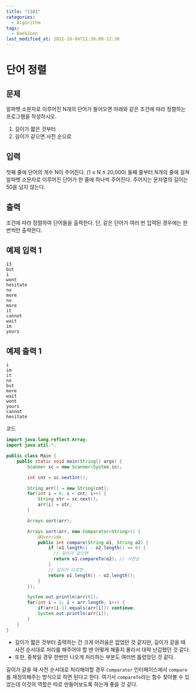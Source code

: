 ```yaml
---
title: "1181"
categories:
  - Algorithm
tags:
  - BaekJoon
last_modified_at: 2021-10-04T11:30:00-12:30
---
```


# 단어 정렬

## 문제

알파벳 소문자로 이루어진 N개의 단어가 들어오면 아래와 같은 조건에 따라 정렬하는 프로그램을 작성하시오.

1. 길이가 짧은 것부터
2. 길이가 같으면 사전 순으로

## 입력

첫째 줄에 단어의 개수 N이 주어진다. (1 ≤ N ≤ 20,000) 둘째 줄부터 N개의 줄에 걸쳐 알파벳 소문자로 이루어진 단어가 한 줄에 하나씩 주어진다. 주어지는 문자열의 길이는 50을 넘지 않는다.

## 출력

조건에 따라 정렬하여 단어들을 출력한다. 단, 같은 단어가 여러 번 입력된 경우에는 한 번씩만 출력한다.

## 예제 입력 1

```
13
but
i
wont
hesitate
no
more
no
more
it
cannot
wait
im
yours
```

## 예제 출력 1

```
i
im
it
no
but
more
wait
wont
yours
cannot
hesitate
```

코드

```java
import java.lang.reflect.Array;
import java.util.*;

public class Main {
    public static void main(String[] args) {
        Scanner sc = new Scanner(System.in);

        int cnt = sc.nextInt();

        String arr[] = new String[cnt];
        for(int i = 0; i < cnt; i++) {
            String str = sc.next();
            arr[i] = str;
        }

        Arrays.sort(arr);

        Arrays.sort(arr, new Comparator<String>() {
            @Override
            public int compare(String o1, String o2) {
                if (o1.length() - o2.length() == 0) {
                  // 길이가 같으면
                  return o1.compareTo(o2); // 사전순
                }
                // 길이가 다르면
                return o1.length() - o2.length();
            }
        });

        System.out.println(arr[0]);
        for(int i = 1; i < arr.length; i++) {
            if(arr[i-1].equals(arr[i])) continue;
            System.out.println(arr[i]);
        }
    }
}

```

- 길이가 짧은 것부터 출력하는 건 크게 어려움은 없었던 것 같지만, 길이가 같을 때 사전 순서대로 처리를 해주어야 할 땐 어떻게 해줄지 몰라서 대략 난감했던 것 같다.
- 또한, 중복일 경우 한번만 나오게 처리하는 부분도 여러번 틀렸었던 것 같다.

길이가 같을 때 사전 순서대로 처리해야할 경우 `Comparator` 인터페이스에서 `compare`를 재정의해주는 방식으로 하면 된다고 한다.
여기서 `compareTo`라는 함수 찾아볼 수 있었는데 이것의 역할은 따로 만들어보도록 하는게 좋을 것 같다.
